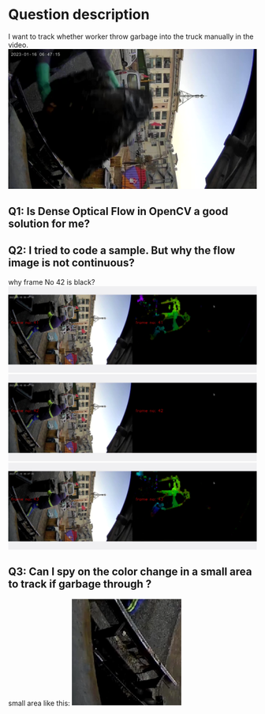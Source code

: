 #  Question description

I want to track whether worker throw garbage into the truck manually in the video. 
![worker-throw](pic/worker-throw.jpg)

## Q1: Is Dense Optical Flow in OpenCV a good solution for me?

## Q2: I tried to code a sample. But why the flow image is not continuous?
why frame No 42 is black?
![good-frame-41](pic/good-frame-41.png)
![bad-frame-42](pic/bad-frame-42.png)
![good-frame-43](pic/good-frame-43.png)

## Q3: Can I spy on the color change in a small area to track if garbage through ? 
small area like this: ![small-area](pic/small-area.png)